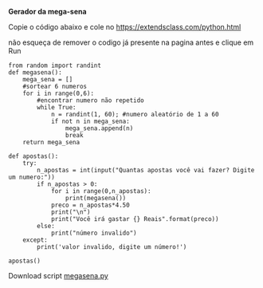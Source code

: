 **Gerador da mega-sena**

Copie o código abaixo e cole no https://extendsclass.com/python.html

não esqueça de remover o codigo já presente na pagina antes
e clique em Run

    from random import randint
    def megasena():
        mega_sena = []
        #sortear 6 numeros
        for i in range(0,6):        
            #encontrar numero não repetido
            while True:
                n = randint(1, 60); #numero aleatório de 1 a 60
                if not n in mega_sena:            
                    mega_sena.append(n)                    
                    break
        return mega_sena    
    
    def apostas():
        try:
            n_apostas = int(input("Quantas apostas você vai fazer? Digite um numero:"))
            if n_apostas > 0:
                for i in range(0,n_apostas):
                    print(megasena())
                preco = n_apostas*4.50
                print("\n")
                print("Você irá gastar {} Reais".format(preco))
            else:
                print("número invalido")
        except:
            print('valor invalido, digite um número!')
    
    apostas()

Download script [megasena.py](https://raw.githubusercontent.com/zoreu/gerador_megasena/main/megasena.py)

